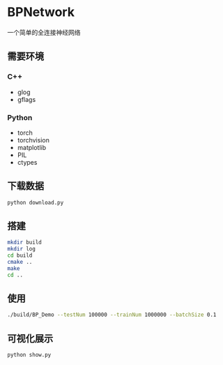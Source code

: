 # BPNetwork
一个简单的全连接神经网络

## 需要环境
### C++
+ glog
+ gflags
### Python
+ torch
+ torchvision
+ matplotlib
+ PIL
+ ctypes

## 下载数据
```bash
python download.py
```
## 搭建
```bash
mkdir build
mkdir log
cd build
cmake ..
make 
cd ..
```
## 使用
```bash
./build/BP_Demo --testNum 100000 --trainNum 1000000 --batchSize 0.1 
```
## 可视化展示
```bash
python show.py
```

